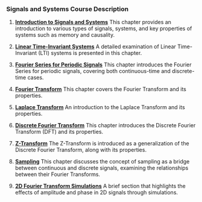 ### Signals and Systems Course Description

1. [**Introduction to Signals and Systems**](https://github.com/MoTa2380/Signals-and-Systems-Course/blob/main/slides/Signal_System_Chap1_14002.pdf)
   This chapter provides an introduction to various types of signals, systems, and key properties of systems such as memory and causality.

2. [**Linear Time-Invariant Systems**](https://github.com/MoTa2380/Signals-and-Systems-Course/blob/main/slides/Signal_System_Chap2_14002.pdf)
   A detailed examination of Linear Time-Invariant (LTI) systems is presented in this chapter.

3. [**Fourier Series for Periodic Signals**](https://github.com/MoTa2380/Signals-and-Systems-Course/blob/main/slides/Signal_System_Chap3_14002.pdf)
   This chapter introduces the Fourier Series for periodic signals, covering both continuous-time and discrete-time cases.

4. [**Fourier Transform**](https://github.com/MoTa2380/Signals-and-Systems-Course/blob/main/slides/Signal_System_Chap4_14002.pdf)
   This chapter covers the Fourier Transform and its properties.

5. [**Laplace Transform**](https://github.com/MoTa2380/Signals-and-Systems-Course/blob/main/slides/Signal_System_Chap5_14002.pdf)
   An introduction to the Laplace Transform and its properties.

6. [**Discrete Fourier Transform**](https://github.com/MoTa2380/Signals-and-Systems-Course/blob/main/slides/Signal_System_Chap6_14002.pdf)
   This chapter introduces the Discrete Fourier Transform (DFT) and its properties.

7. [**Z-Transform**](https://github.com/MoTa2380/Signals-and-Systems-Course/blob/main/slides/Signal_System_Chap7_14002.pdf)
   The Z-Transform is introduced as a generalization of the Discrete Fourier Transform, along with its properties.

8. [**Sampling**](https://github.com/MoTa2380/Signals-and-Systems-Course/blob/main/slides/Signal_System_Chap8_14002.pdf)
   This chapter discusses the concept of sampling as a bridge between continuous and discrete signals, examining the relationships between their Fourier Transforms.

9. [**2D Fourier Transform Simulations**](https://github.com/MoTa2380/Signals-and-Systems-Course/blob/main/slides/Signal_System_Chap9_14002.pdf)
   A brief section that highlights the effects of amplitude and phase in 2D signals through simulations.
